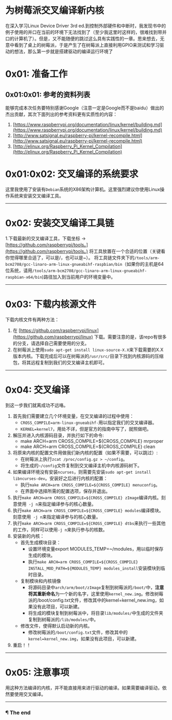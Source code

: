 # 为树莓派交叉编译新内核

在深入学习Linux Device Driver 3rd ed.到控制外部硬件和中断时，我发现书中的例子使用的并口在当前的环境下无法找到了（至少我这里时这样的，很难找到带并口的计算机了）。但是，又不能随便的跳过这么具有实践性的一章。思来想去，无意中看到了桌上的树莓派，于是产生了在树莓派上直接利用GPIO来测试和学习驱动的想法，那么第一步就是搭建驱动的编译运行环境了

# 0x01: 准备工作
## 0x01:0x01: 参考的资料列表

能够完成本次任务要特别感谢Google（注意一定是Google而不是baidu）做出的杰出贡献，其次下面列出的参考资料更有实质性的内容：

1. [https://www.raspberrypi.org/documentation/linux/kernel/building.md](https://www.raspberrypi.org/documentation/linux/kernel/building.md)
2. [http://www.satsignal.eu/raspberry-pi/kernel-recompile.html](http://www.satsignal.eu/raspberry-pi/kernel-recompile.html)
3. [http://elinux.org/Raspberry_Pi_Kernel_Compilation](http://elinux.org/Raspberry_Pi_Kernel_Compilation)

# 0x01:0x02: 交叉编译的系统要求

这里我使用了安装有`Debian`系统的X86架构计算机。这里强烈建议你使用Linux操作系统来安装交叉编译工具。

---

# 0x02: 安装交叉编译工具链

1.下载最新的交叉编译工具，下载坐标 -> [https://github.com/raspberrypi/tools。](https://github.com/raspberrypi/tools。)
将工具放置在一个合适的位置（关键看你觉得哪里合适了，可以是/，也可以是~）。
将工具链文件夹下的`/tools/arm-bcm2708/gcc-linaro-arm-linux-gnueabihf-raspbian/bin`（如果你的主机是64位系统，请用`/tools/arm-bcm2708/gcc-linaro-arm-linux-gnueabihf-raspbian-x64/bin`)路径加入到当前用户的环境变量中。

---

# 0x03: 下载内核源文件

下载内核文件有两种方法：

1. 在 [https://github.com/raspberrypi/linux](https://github.com/raspberrypi/linux) 下载。需要注意的是，该repo有很多的分支，请选择自己需要使用的分支。
2. 在树莓派上使用`sudo apt-get install linux-source-X.X`来下载需要的X.X版本内核。下载完成后可以在树莓派的`/usr/src/`目录下找到内核源码的压缩包，将其远程复制到我们的交叉编译主机即可。

---

# 0x04: 交叉编译

到这一步我们就离成功不远咯。

1. 首先我们需要建立几个环境变量，在交叉编译的过程中使用：
    - `CROSS_COMPILE=arm-linux-gnueabihf-`用以指定我们的交叉编译器。
    - `KERNEL=kernel7`，用处不详，但是官方的指南中写了，就照做吧。
2. 解压并进入内核源码目录，并执行如下的命令:
    - make ARCH=arm CROSS_COMPILE=${CROSS_COMPILE} mrproper
    - make ARCH=arm CROSS_COMPILE=${CROSS_COMPILE} clean
3. 将原来内核的配置文件用做我们新内核的配置（如果不需要，可以跳过）:
    - 在树莓派上执行`zcat /proc/config.gz > ~/config`。
    - 将生成的`~/config`文件复制到交叉编译主机中内核源码树下。
4. 如果编译环境没有安装`ncurses`，则需要先安装`sudo apt-get install libncurses-dev`。安装好之后进行内核的配置：
    - 执行`make ARCH=arm CROSS_COMPILE=${CROSS_COMPILE} menuconfig`。
    - 在界面中选择所需的配置选项，保存并退出。
5. 执行`make ARCH=arm CROSS_COMPILE=${CROSS_COMPILE} zImage`编译内核。刻意使用` -j n`来指定编译参与的核心数量。
6. 执行`make ARCH=arm CROSS_COMPILE=${CROSS_COMPILE} modules`编译模块。刻意使用` -j n`来指定编译参与的核心数量。
7. 执行`make ARCH=arm CROSS_COMPILE=${CROSS_COMPILE} dtbs`来执行一些其他的工作，同样可以使用`-j n`来执行参与的核数。
8. 安装新的内核：
    - 首先生成模块目录：
        - 设置环境变量export MODULES_TEMP=~/modules，用以临时保存生成的模块。
        - 执行`make ARCH=arm CROSS_COMPILE=${CROSS_COMPILE} INSTALL_MOD_PATH=${MODULES_TEMP} modules_install`安装模块到临时目录。
    - 复制模块和内核镜像
        - 将源码目录中`arch/arm/boot/zImage`复制到树莓派的`/boot/`中，**注意将其重新命名**为一个新的名字，这里使用`kernel_new.img`。修改树莓派的/boot/config.txt文件，修改其中的kernel=kernel_new.img，如果没有此项目，可以新建。
        - 将生成的模块复制到树莓派中，将目录`lib/modules/`中生成的文件夹复制到树莓派的`/lib/modules/`中。
    - 修改文件，使得默认启动新的内核。
        - 修改树莓派的`/boot/config.txt`文件，修改其中的`kernel=kernel_new.img`，如果没有此项目，可以新建。
9. 重启！！

---

# 0x05: 注意事项

用这种方法编译的内核，并不能直接用来进行驱动的编译。如果需要编译驱动，依然要使用交叉编译。

---

### ¶ The end
